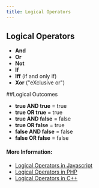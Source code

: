 ```yaml
---
title: Logical Operators
---
```

## Logical Operators

* **And**
* **Or**
* **Not**
* **If**
* **Iff** (if and only if)
* **Xor** ("eXclusive or")

##Logical Outcomes

* **true AND true** = true
* **true OR true** = true
* **true AND false** = false
* **true OR false** = true
* **false AND false** = false
* **false OR false** = false

#### More Information:
<!-- Please add any articles you think might be helpful to read before writing the article -->
* [Logical Operators in Javascript](https://developer.mozilla.org/en-US/docs/Web/JavaScript/Reference/Operators/Logical_Operators)
* [Logical Operators in PHP](http://php.net/manual/en/language.operators.logical.php)
* [Logical Operators in C++](http://en.cppreference.com/w/cpp/language/operator_logical)
